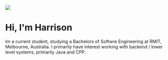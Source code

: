 ![](https://skillicons.dev/icons?i=apple,neovim,cpp,java,gradle,mysql)

# Hi, I'm Harrison

Im a current student, studying a Bachelors of Softwre Engineering at RMIT, Melbourne, Australia. I primarily have interest working with backend / lower level systems, primarily Java and CPP.
